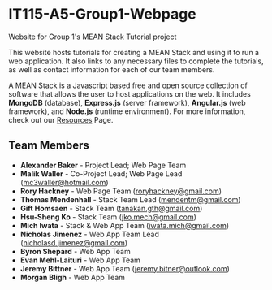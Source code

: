 # IT115-A5-Group1-Webpage
Website for Group 1's MEAN Stack Tutorial project

This website hosts tutorials for creating a MEAN Stack and using it to run a web application. It also links to any necessary files to complete the tutorials, as well as contact information for each of our team members.

A MEAN Stack is a Javascript based free and open source collection of software that allows the user to host applications on the web.
It includes <b>MongoDB</b> (database), <b>Express.js</b> (server framework), <b>Angular.js</b> (web framework), and <b>Node.js</b> (runtime environment).
For more information, check out our <a href="https://mc3waller.github.io/IT115-A5-Group1-Webpage/public/resources.html">Resources</a> Page.

## Team Members
* **Alexander Baker** - Project Lead; Web Page Team
* **Malik Waller** - Co-Project Lead; Web Page Lead (mc3waller@hotmail.com)
* **Rory Hackney** - Web Page Team (roryhackney@gmail.com)
* **Thomas Mendenhall** - Stack Team Lead (mendentm@gmail.com)
* **Gift Homsaen** - Stack Team (tanakan.gth@gmail.com)
* **Hsu-Sheng Ko** - Stack Team (jko.mech@gmail.com)
* **Mich Iwata** - Stack & Web App Team (iwata.mich@gmail.com)
* **Nicholas Jimenez** - Web App Team Lead (nicholasd.jimenez@gmail.com)
* **Byron Shepard** - Web App Team
* **Evan Mehl-Laituri** - Web App Team
* **Jeremy Bittner** - Web App Team (jeremy.bitner@outlook.com)
* **Morgan Bligh** - Web App Team
